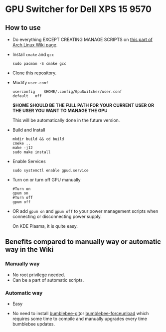 # GPU Switcher for Dell XPS 15 9570

## How to use

- Do everything EXCEPT CREATING MANAGE SCRIPTS on [this part of Arch Linux Wiki page](https://wiki.archlinux.org/index.php/Dell_XPS_15_9570#Manually_loading/unloading_NVIDIA_module).

- Install `cmake` and `gcc`

  ``` shell
  sudo pacman -S cmake gcc
  ```

- Clone this repository.

- Modify `user.conf` 

  ``` config
  userconfig	$HOME/.config/GpuSwitcher/user.conf
  default	off
  ```

  **$HOME SHOULD BE THE FULL PATH FOR YOUR CURRENT USER OR THE USER YOU WANT TO MANAGE THE GPU**  

  This will be automatically done in the future version. 

- Build and Install

  ``` shell
  mkdir build && cd build
  cmeke ..
  make -j12
  sudo make install
  ```

- Enable Services

  ``` shell
  sudo systemctl enable gpud.service
  ```

- Turn on or turn off GPU manually

  ``` shell
  #Turn on
  gpum on
  #Turn off
  gpum off
  ```

- OR add `gpum on` and `gpum off` to your power management scripts when connecting or disconnecting power supply.

  On KDE Plasma, it is quite easy.

## Benefits compared to manually way or automatic way in the Wiki  

### Manually way

- No root privilege needed.
- Can be a part of automatic scripts. 

### Automatic way

- Easy

- No need to install [bumblebee-git](https://aur.archlinux.org/packages/bumblebee-git/)or [bumblebee-forceunload](https://aur.archlinux.org/packages/bumblebee-forceunload/) which requires some time to compile and manually upgrades every time bumblebee updates.

  
